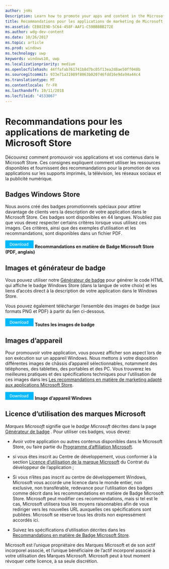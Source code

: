 ```yaml
---
author: jnHs
Description: Learn how to promote your apps and content in the Microsoft Store. These guidelines cover how to use the assets that are available to you, along with recommendations for promoting your apps in print, TV, social media and digital advertising.
title: Recommandations pour les applications de marketing de Microsoft Store
ms.assetid: CEB81E9D-5C64-458F-AAF1-C59BBBBB272E
ms.author: wdg-dev-content
ms.date: 10/26/2017
ms.topic: article
ms.prod: windows
ms.technology: uwp
keywords: windows10, uwp
ms.localizationpriority: medium
ms.openlocfilehash: 44ffafab761741b8d7bc05f13ea2d8ae50ff048b
ms.sourcegitcommit: 933e71a31989f8063b020746fdd16e9da94a44c4
ms.translationtype: MT
ms.contentlocale: fr-FR
ms.lasthandoff: 10/11/2018
ms.locfileid: "4533067"
---
```

# <a name="microsoft-store-marketing-guidelines-for-apps"></a>Recommandations pour les applications de marketing de Microsoft Store

Découvrez comment promouvoir vos applications et vos contenus dans le Microsoft Store. Ces consignes expliquent comment utiliser les ressources disponibles et fournissent des recommandations pour la promotion de vos applications sur les supports imprimés, la télévision, les réseaux sociaux et la publicité numérique.

## <a name="store-badges"></a>Badges Windows Store

Nous avons créé des badges promotionnels spéciaux pour attirer davantage de clients vers la description de votre application dans le Microsoft Store. Ces badges sont disponibles en 44 langues. N’oubliez pas que vous devez respecter certains critères lorsque vous utilisez ces images. Ces critères, ainsi que des exemples d’utilisation et les recommandations, sont disponibles dans un fichier PDF.

[ ![Bouton Télécharger](images/downloadbutton.png)](http://go.microsoft.com/fwlink/p/?LinkId=529769) **Recommandations en matière de Badge Microsoft Store (PDF, anglais)**


## <a name="badge-generator-and-images"></a>Images et générateur de badge

Vous pouvez utiliser notre [Générateur de badge](http://go.microsoft.com/fwlink/p/?LinkID=534236) pour générer le code HTML qui affiche le badge Windows Store (dans la langue de votre choix) et les liens d’accès direct à la description de votre application dans le Windows Store.

Vous pouvez également télécharger l’ensemble des images de badge (aux formats PNG et PDF) à partir du lien ci-dessous.

[![Bouton Télécharger](images/downloadbutton.png)](http://go.microsoft.com/fwlink/p/?LinkId=529771) **Toutes les images de badge**


## <a name="device-images"></a>Images d’appareil

Pour promouvoir votre application, vous pouvez afficher son aspect lors de son exécution sur un appareil Windows. Nous mettons à votre disposition différentes images de châssis d’appareil sélectionnables, notamment des téléphones, des tablettes, des portables et des PC. Vous trouverez les meilleures pratiques et des spécifications techniques pour l’utilisation de ces images dans les [Les recommandations en matière de marketing adapté aux applications Microsoft Store](http://go.microsoft.com/fwlink/p/?LinkId=529769).

[![Bouton Télécharger](images/downloadbutton.png)](https://go.microsoft.com/fwlink/p/?LinkId=533057) **Image d’appareil Windows**

## <a name="license-to-microsoft-marks"></a>Licence d’utilisation des marques Microsoft

*Marques Microsoft* signifie que le *badge Microsoft* décrites dans la page [Générateur de badge](http://go.microsoft.com/fwlink/p/?LinkID=534236) . Pour utiliser ces badges, vous devez:

-   Avoir votre application ou autres contenus disponibles dans le Microsoft Store, ou faire partie du [Programme d’affiliation Microsoft](http://go.microsoft.com/fwlink/p/?LinkId=624463).

-   si vous êtes inscrit au Centre de développement, vous conformer à la section [Licence d’utilisation de la marque Microsoft](https://docs.microsoft.com/legal/windows/agreements/app-developer-agreement#license_to_mark) du Contrat du développeur de l’application ;

-   Si vous n’êtes pas inscrit au centre de développement Windows, Microsoft vous accorde une licence dans le monde entier, non exclusive, non transférable, redevance pour l’utilisation des badges comme décrit dans les recommandations en matière de Badge Microsoft Store. Microsoft peut modifier ces recommandations, mais si tel est le cas, Microsoft utilisera tous les moyens raisonnables afin de vous rediriger vers les nouvelles URL auxquelles ces spécifications sont publiées. Microsoft se réserve tous les droits non expressément accordés ici.

-   Suivez les spécifications d’utilisation décrites dans les [Recommandations en matière de Badge Microsoft Store](http://go.microsoft.com/fwlink/p/?LinkId=529769).

Microsoft est l’unique propriétaire des Marques Microsoft et de son actif incorporel associé, et l’unique bénéficiaire de l’actif incorporel associé à votre utilisation des Marques Microsoft. Microsoft peut à tout moment révoquer cette licence, à sa seule discrétion.

 

 




